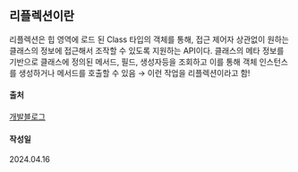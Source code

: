 
## 리플렉션이란
리플렉션은 힙 영역에 로드 된 Class 타입의 객체를 통해, 접근 제어자 상관없이 원하는 클래스의 정보에 접근해서 조작할 수 있도록 지원하는 API이다.
클래스의 메타 정보를 기반으로 클래스에 정의된 메서드, 필드, 생성자등을 조회하고 이를 통해 객체 인스턴스를 생성하거나 메서드를 호출할 수 있음 → 이런 작업을 리플렉션이라고 함!

#### 출처
[개발블로그](https://tjdtls690.github.io/studycontents/java/2023-01-27-reflection01/)

#### 작성일
2024.04.16
